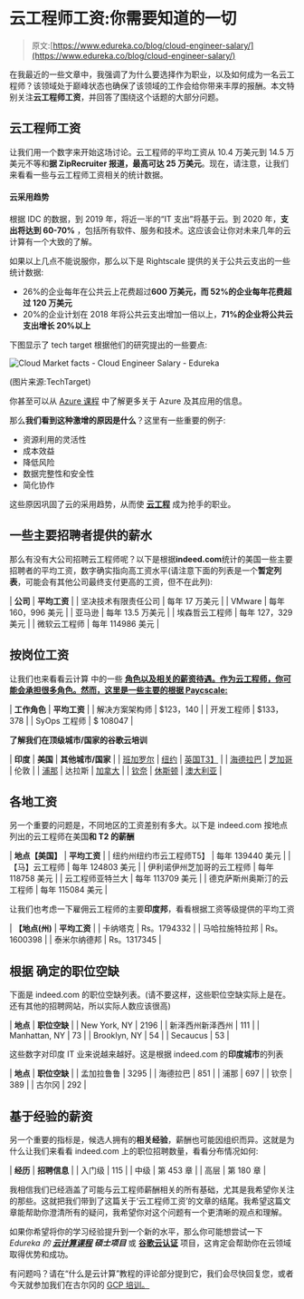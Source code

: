 # 云工程师工资:你需要知道的一切

> 原文:[https://www.edureka.co/blog/cloud-engineer-salary/](https://www.edureka.co/blog/cloud-engineer-salary/)

在我最近的一些文章中，我强调了为什么要选择作为职业，以及如何成为一名云工程师？该领域处于巅峰状态也确保了该领域的工作会给你带来丰厚的报酬。本文特别关注**云工程师工资**，并回答了围绕这个话题的大部分问题。

## **云工程师工资**

让我们用一个数字来开始这场讨论。云工程师的平均工资从 10.4 万美元到 14.5 万美元不等和**据 **ZipRecruiter** 报道，最高可达 25 万美元**。现在，请注意，让我们来看看一些与云工程师工资相关的统计数据。

#### **云采用趋势**

根据 IDC 的数据，到 2019 年，将近一半的“IT 支出”将基于云。到 2020 年，**支出将达到 60-70%** ，包括所有软件、服务和技术。这应该会让你对未来几年的云计算有一个大致的了解。

如果以上几点不能说服你，那么以下是 Rightscale 提供的关于公共云支出的一些统计数据:

*   26%的企业每年在公共云上花费超过**600 万美元，而 52%的企业每年花费超过 120 万美元**
*   20%的企业计划在 2018 年将公共云支出增加一倍以上，**71%的企业将公共云支出增长 20%以上**

下图显示了 tech target 根据他们的研究提出的一些要点:

![Cloud Market facts - Cloud Engineer Salary - Edureka](../Images/2e27090512fbfa254c909c3a6dab6fe8.png)

(图片来源:TechTarget)

你甚至可以从 [Azure 课程](https://www.edureka.co/masters-program/azure-cloud-engineer-certification-training) 中了解更多关于 Azure 及其应用的信息。

那么**我们看到这种激增的原因是什么**？这里有一些重要的例子:

*   资源利用的灵活性
*   成本效益
*   降低风险
*   数据完整性和安全性
*   简化协作

这些原因巩固了云的采用趋势，从而使 **[云工程](https://www.edureka.co/blog/cloud-engineer-roles-and-responsibilities/)** 成为抢手的职业。

## **一些主要招聘者提供的薪水**

那么有没有大公司招聘云工程师呢？以下是根据**indeed.com**统计的美国一些主要招聘者的平均工资，数字确实指向高工资水平(请注意下面的列表是一个**暂定列表**，可能会有其他公司最终支付更高的工资，但不在此列):

| **公司** | **平均工资** |
| 坚决技术有限责任公司 | 每年 17 万美元 |
| VMware | 每年 160，996 美元 |
| 亚马逊 | 每年 13.5 万美元 |
| 埃森哲云工程师 | 每年 127，329 美元 |
| 微软云工程师 | 每年 114986 美元 |

## **按岗位工资**

让我们也来看看云计算 中的一些 [**角色以及相关的薪资待遇。作为云工程师，你可能会承担很多角色。然而，这里是一些主要的根据 Paycscale:**](https://www.edureka.co/blog/cloud-engineer-roles-and-responsibilities/)

| **工作角色** | **平均工资** |
| 解决方案架构师 | $123，140 |
| 开发工程师 | $133，378 |
| SyOps 工程师 | $ 108047 |

**了解我们在顶级城市/国家的谷歌云培训**

| **印度** | **美国** | **其他城市/国家** |
| [班加罗尔](https://www.edureka.co/google-cloud-architect-certification-training-bangalore) | [纽约](https://www.edureka.co/google-cloud-architect-certification-training-new-york-city) | [英国T3】](https://www.edureka.co/google-cloud-architect-certification-training-uk) |
| [海德拉巴](https://www.edureka.co/google-cloud-architect-certification-training-hyderabad) | [芝加哥](https://www.edureka.co/google-cloud-architect-certification-training-chicago) | 伦敦 |
| [浦那](https://www.edureka.co/google-cloud-architect-certification-training-pune) | 达拉斯 | [加拿大](https://www.edureka.co/google-cloud-architect-certification-training-canada) |
| [钦奈](https://www.edureka.co/google-cloud-architect-certification-training-chennai) | [休斯顿](https://www.edureka.co/google-cloud-architect-certification-training-houston) | [澳大利亚](https://www.edureka.co/google-cloud-architect-certification-training-australia) |

## **各地工资**

另一个重要的问题是，不同地区的工资差别有多大。以下是 indeed.com 按地点列出的云工程师在美国**和 T2 的薪酬**

| **地点【美国】** | **平均工资** |
| 纽约州纽约市云工程师T5】 | 每年 139440 美元 |
| 【马】云工程师 | 每年 124803 美元 |
| 伊利诺伊州芝加哥的云工程师 | 每年 118758 美元 |
| 云工程师亚特兰大 | 每年 113709 美元 |
| 德克萨斯州奥斯汀的云工程师 | 每年 115084 美元 |

让我们也考虑一下雇佣云工程师的主要**印度邦**，看看根据工资等级提供的平均工资

| **【地点(州)** | **平均工资** |
| 卡纳塔克 | Rs。1794332 |
| 马哈拉施特拉邦 | Rs。1600398 |
| 泰米尔纳德邦 | Rs。1317345 |

## **根据** 确定的职位空缺

下面是 indeed.com 的职位空缺列表。(请不要这样，这些职位空缺实际上是在。还有其他的招聘网站，所以实际人数应该很高)

| **地点** | **职位空缺** |
| New York, NY | 2196 |
| 新泽西州新泽西州 | 111 |
| Manhattan, NY | 73 |
| Brooklyn, NY | 54 |
| Secaucus | 53 |

这些数字对印度 IT 业来说越来越好。这是根据 indeed.com 的**印度城市**的列表

| **地点** | **职位空缺** |
| 孟加拉鲁鲁 | 3295 |
| 海德拉巴 | 851 |
| 浦那 | 697 |
| 钦奈 | 389 |
| 古尔冈 | 292 |

## **基于经验的薪资**

另一个重要的指标是，候选人拥有的**相关经验**，薪酬也可能因组织而异。这就是为什么让我们来看看 indeed.com 上的职位招聘数量，看看分布情况如何:

| **经历** | **招聘信息** |
| 入门级 | 115 |
| 中级 | 第 453 章 |
| 高层 | 第 180 章 |

我相信我们已经涵盖了可能与云工程师薪酬相关的所有基础，尤其是我希望你关注的那些。这就把我们带到了这篇关于‘云工程师工资’的文章的结尾。我希望这篇文章能帮助你澄清所有的疑问，我希望你对这个问题有一个更清晰的观点和理解。

如果你希望将你的学习经验提升到一个新的水平，那么你可能想尝试一下 *Edureka 的 [**云计算课程**](https://www.edureka.co/masters-program/cloud-architect-training) **硕士项目*** 或 [**谷歌云认证**](https://www.edureka.co/google-cloud-architect-certification-training) 项目，这肯定会帮助你在云领域取得优势和成功。

有问题吗？请在“什么是云计算”教程的评论部分提到它，我们会尽快回复您，或者今天就参加我们在古尔冈的 [GCP 培训。](https://www.edureka.co/google-cloud-architect-certification-training-gurgaon)